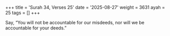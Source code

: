 +++
title = 'Surah 34, Verses 25'
date = '2025-08-27'
weight = 3631
ayah = 25
tags = []
+++

Say, “You will not be accountable for our misdeeds, nor will we be accountable for your deeds.”